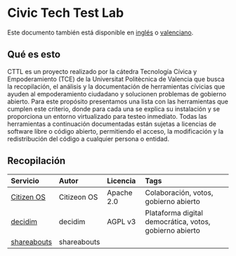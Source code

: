 # Civic Tech Test Lab
Este documento también está disponible en [inglés](README_en.md) o [valenciano](/README_cat.md).
## Qué es esto
CTTL es un proyecto realizado por la cátedra Tecnología Cívica y Empoderamiento (TCE) de la Universitat Politècnica de Valencia que busca la recopilación, el análisis y la documentación de herramientas cívicias que ayuden al empoderamiento ciudadano y solucionen problemas de gobierno abierto. Para este propósito presentamos una lista con las herramientas que cumplen este criterio, donde para cada una se explica su instalación y se proporciona un entorno virtualizado para testeo inmediato. Todas las herramientas a continuación documentadas están sujetas a licencias de software libre o código abierto, permitiendo el acceso, la modificación y la redistribución del código a cualquier persona o entidad.

## Recopilación

| Servicio   | Autor       | Licencia   | Tags |
| :--------- | :---------- | :--------- | :------ |
| [Citizen OS](/citizenos) | Citizeon OS | Apache 2.0 | Colaboración, votos, gobierno abierto|
| [decidim](/decidim) | decidim | AGPL v3 | Plataforma digital democrática, votos, gobierno abierto |
| [shareabouts](/shareabouts) | shareabouts | |
